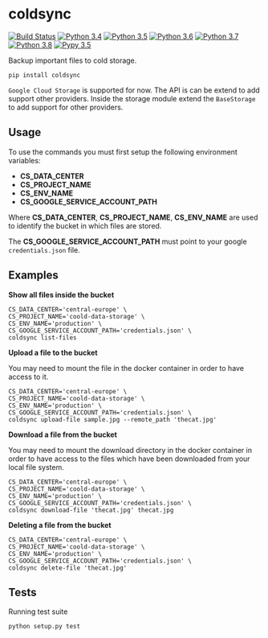 # coldsync

[![Build Status](https://travis-ci.org/GitHK/coldsync.svg?branch=master)](https://travis-ci.org/GitHK/coldsync)
[![Python 3.4](https://img.shields.io/badge/python-3.4-blue.svg)](https://www.python.org/downloads/release/python-340/)
[![Python 3.5](https://img.shields.io/badge/python-3.5-blue.svg)](https://www.python.org/downloads/release/python-350/)
[![Python 3.6](https://img.shields.io/badge/python-3.6-blue.svg)](https://www.python.org/downloads/release/python-360/)
[![Python 3.7](https://img.shields.io/badge/python-3.7-blue.svg)](https://www.python.org/downloads/release/python-370/)
[![Python 3.8](https://img.shields.io/badge/python-3.8-blue.svg)](https://www.python.org/downloads/release/python-380/)
[![Pypy 3.5](https://img.shields.io/badge/pypy-3.5-blue.svg)](http://doc.pypy.org/en/latest/release-v7.0.0.html)

Backup important files to cold storage.

    pip install coldsync

`Google Cloud Storage` is supported for now. The API is can be extend to add support other providers. Inside the storage module extend the `BaseStorage` 
to add support for other providers.

    
## Usage

To use the commands you must first setup the following environment variables:

- **CS_DATA_CENTER**  
- **CS_PROJECT_NAME**
- **CS_ENV_NAME** 
- **CS_GOOGLE_SERVICE_ACCOUNT_PATH**

Where **CS_DATA_CENTER**, **CS_PROJECT_NAME**, **CS_ENV_NAME** are used to identify the 
bucket in which files are stored.

The **CS_GOOGLE_SERVICE_ACCOUNT_PATH** must point to your google `credentials.json` file.

## Examples

**Show all files inside the bucket**

    CS_DATA_CENTER='central-europe' \
    CS_PROJECT_NAME='coold-data-storage' \
    CS_ENV_NAME='production' \
    CS_GOOGLE_SERVICE_ACCOUNT_PATH='credentials.json' \
    coldsync list-files
        
**Upload a file to the bucket**

You may need to mount the file in the docker container in order to have access to it.

    CS_DATA_CENTER='central-europe' \
    CS_PROJECT_NAME='coold-data-storage' \
    CS_ENV_NAME='production' \
    CS_GOOGLE_SERVICE_ACCOUNT_PATH='credentials.json' \
    coldsync upload-file sample.jpg --remote_path 'thecat.jpg'

**Download a file from the bucket**

You may need to mount the download directory in the docker container in order to 
have access to the files which have been downloaded from your local file system.

    CS_DATA_CENTER='central-europe' \
    CS_PROJECT_NAME='coold-data-storage' \
    CS_ENV_NAME='production' \
    CS_GOOGLE_SERVICE_ACCOUNT_PATH='credentials.json' \
    coldsync download-file 'thecat.jpg' thecat.jpg

**Deleting a file from the bucket**

    CS_DATA_CENTER='central-europe' \
    CS_PROJECT_NAME='coold-data-storage' \
    CS_ENV_NAME='production' \
    CS_GOOGLE_SERVICE_ACCOUNT_PATH='credentials.json' \
    coldsync delete-file 'thecat.jpg'

## Tests

Running test suite
    
    python setup.py test